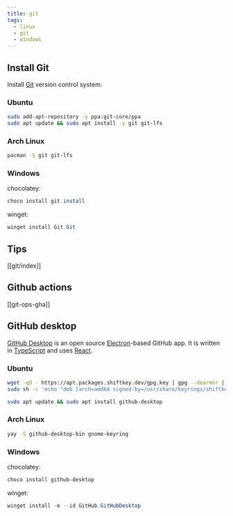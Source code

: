 ```yaml
---
title: git
tags:
  - linux
  - git
  - windows
---
```

## Install Git

Install [Git](https://git-scm.com/) version control system.

### Ubuntu

```bash
sudo add-apt-repository -y ppa:git-core/ppa
sudo apt update && sudo apt install -y git git-lfs
```

### Arch Linux

```sh
pacman -S git git-lfs
```

### Windows

chocolatey:

```powershell
choco install git.install
```

winget:

```powershell
winget install Git.Git
```

## Tips

[[git/index]]

## Github actions

[[git-ops-gha]]

## GitHub desktop

[GitHub Desktop](https://desktop.github.com/) is an open source [Electron](https://www.electronjs.org/)-based GitHub app. It is written in [TypeScript](https://www.typescriptlang.org) and
uses [React](https://reactjs.org/).

### Ubuntu

```bash
wget -qO - https://apt.packages.shiftkey.dev/gpg.key | gpg --dearmor | sudo tee /usr/share/keyrings/shiftkey-packages.gpg > /dev/null
sudo sh -c 'echo "deb [arch=amd64 signed-by=/usr/share/keyrings/shiftkey-packages.gpg] https://apt.packages.shiftkey.dev/ubuntu/ any main" > /etc/apt/sources.list.d/shiftkey-packages.list'

sudo apt update && sudo apt install github-desktop
```
### Arch Linux

```bash
yay -S github-desktop-bin gnome-keyring
```
### Windows

chocolatey:

```powershell
choco install github-desktop
```

winget:

```powershell
winget install -e --id GitHub.GitHubDesktop
```
